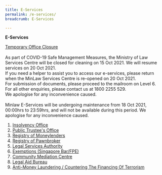 ```yaml
---
title: E-Services
permalink: /e-services/
breadcrumb: E-Services

---
```


**E-Services** 

<u>Temporary Office Closure</u><br><br>As part of COVID-19 Safe Management Measures, the Ministry of Law Services Centre will be closed for cleaning on 15 Oct 2021. We will resume services on 20 Oct 2021.<br>If you need a helper to assist you to access our e-services, please return when the MinLaw Services Centre is re-opened on 20 Oct 2021.<br>For submission of documents, please proceed to the mailroom on Level 6.<br>For all other enquiries, please contact us at 1800 2255 529.<br>We apologise for any inconvenience caused.
<br><br>
Minlaw E-Services will be undergoing maintenance from 18 Oct 2021, 00:00hrs to 23:59hrs, and will not be available during this period. We apologise for any inconvenience caused. 

1. [Insolvency Office](https://eservices.mlaw.gov.sg/io/)
2. [Public Trustee's Office](https://eservices.mlaw.gov.sg/pto/welcome.xhtml)
3. [Registry of Moneylenders](https://eservices.mlaw.gov.sg/rom/)
4. [Registry of Pawnbroker](https://eservices.mlaw.gov.sg/rop/)
5. [Legal Services Authority](https://eservices.mlaw.gov.sg/lsra/lsra-home)
6. [Exemptions (Singapore Bar/FPE)](https://eservices.mlaw.gov.sg/li/ems/application/exemption.aspx) 
7. [Community Mediation Centre](https://cmc.mlaw.gov.sg/e-services/apply-online/)
8. [Legal Aid Bureau](https://eservices.mlaw.gov.sg/labesvc/)
9. [Anti-Money Laundering / Countering The Financing Of Terrorism](https://acd.mlaw.gov.sg)
